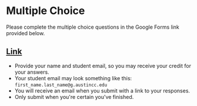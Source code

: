 # Multiple Choice

Please complete the multiple choice questions in the Google Forms link provided below.

## [Link](https://docs.google.com/forms/d/e/1FAIpQLSeJ7eAB8OUklWrYvs_htDUUI8_RKA8W2Y-gy1krsfdHHWqBGw/viewform?usp=sf_link)



- Provide your name and student email, so you may receive your credit for your answers.
- Your student email may look something like this: `first_name.last_name@g.austincc.edu`
- You will receive an email when you submit with a link to your responses. 
- Only submit when you're certain you've finished.
